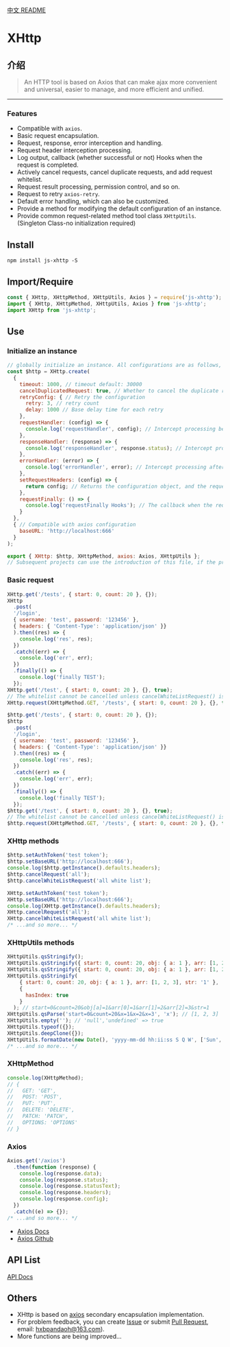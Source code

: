 [中文 README](https://github.com/pandaoh/js-xhttp)

# XHttp

## 介绍

> An HTTP tool is based on Axios that can make ajax more convenient and universal, easier to manage, and more efficient and unified.

-----

### Features

* Compatible with `axios`.
* Basic request encapsulation.
* Request, response, error interception and handling.
* Request header interception processing.
* Log output, callback (whether successful or not) Hooks when the request is completed.
* Actively cancel requests, cancel duplicate requests, and add request whitelist.
* Request result processing, permission control, and so on.
* Request to retry `axios-retry`.
* Default error handling, which can also be customized.
* Provide a method for modifying the default configuration of an instance.
* Provide common request-related method tool class `XHttpUtils`. (Singleton Class-no initialization required)

## Install

```shell
npm install js-xhttp -S
```

## Import/Require

```javascript
const { XHttp, XHttpMethod, XHttpUtils, Axios } = require('js-xhttp');
import { XHttp, XHttpMethod, XHttpUtils, Axios } from 'js-xhttp';
import XHttp from 'js-xhttp';
```

## Use

### Initialize an instance

```javascript
// globally initialize an instance. All configurations are as follows, all optional parameters. You can also XHttp.create(); initialize directly.
const $http = XHttp.create(
  {
    timeout: 1000, // timeout default: 30000
    cancelDuplicatedRequest: true, // Whether to cancel the duplicate request default: true
    retryConfig: { // Retry the configuration
      retry: 3, // retry count
      delay: 1000 // Base delay time for each retry
    },
    requestHandler: (config) => {
      console.log('requestHandler', config); // Intercept processing before request
    },
    responseHandler: (response) => {
      console.log('responseHandler', response.status); // Intercept processing after response
    },
    errorHandler: (error) => {
      console.log('errorHandler', error); // Intercept processing after error
    },
    setRequestHeaders: (config) => {
      return config; // Returns the configuration object, and the request header can be modified. must return an Headers object, otherwise an error will be thrown.
    },
    requestFinally: () => {
      console.log('requestFinally Hooks'); // The callback when the request is completed, regardless of the result.
    }
  },
  { // Compatible with axios configuration
    baseURL: 'http://localhost:666'
  }
);

export { XHttp: $http, XHttpMethod, axios: Axios, XHttpUtils };
// Subsequent projects can use the introduction of this file, if the project has already used axios, can also be compatible with the use.
```

### Basic request

```javascript
XHttp.get('/tests', { start: 0, count: 20 }, {});
XHttp
  .post(
  '/login',
  { username: 'test', password: '123456' },
  { headers: { 'Content-Type': 'application/json' }}
  ).then((res) => {
    console.log('res', res);
  })
  .catch((err) => {
    console.log('err', err);
  })
  .finally(() => {
    console.log('finally TEST');
  });
XHttp.get('/test', { start: 0, count: 20 }, {}, true); 
// The whitelist cannot be cancelled unless cancelWhiteListRequest() is called
XHttp.request(XHttpMethod.GET, '/tests', { start: 0, count: 20 }, {}, true);

$http.get('/tests', { start: 0, count: 20 }, {});
$http
  .post(
  '/login',
  { username: 'test', password: '123456' },
  { headers: { 'Content-Type': 'application/json' }}
  ).then((res) => {
    console.log('res', res);
  })
  .catch((err) => {
    console.log('err', err);
  })
  .finally(() => {
    console.log('finally TEST');
  });
$http.get('/test', { start: 0, count: 20 }, {}, true); 
// The whitelist cannot be cancelled unless cancelWhiteListRequest() is called
$http.request(XHttpMethod.GET, '/tests', { start: 0, count: 20 }, {}, true);
```

### XHttp methods

```javascript
$http.setAuthToken('test token');
$http.setBaseURL('http://localhost:666');
console.log($http.getInstance().defaults.headers);
$http.cancelRequest('all');
$http.cancelWhiteListRequest('all white list');

XHttp.setAuthToken('test token');
XHttp.setBaseURL('http://localhost:666');
console.log(XHttp.getInstance().defaults.headers);
XHttp.cancelRequest('all');
XHttp.cancelWhiteListRequest('all white list');
/* ...and so more... */
```

### XHttpUtils methods

```javascript
XHttpUtils.qsStringify();
XHttpUtils.qsStringify({ start: 0, count: 20, obj: { a: 1 }, arr: [1, 2, 3] }); // start=0&count=20&obj[a]=1&arr[]=1&arr[]=2&arr[]=3
XHttpUtils.qsStringify({ start: 0, count: 20, obj: { a: 1 }, arr: [1, 2, 3] }, { arr2str: true }); // start=0&count=20&obj[a]=1&arr=1,2,3
XHttpUtils.qsStringify(
    { start: 0, count: 20, obj: { a: 1 }, arr: [1, 2, 3], str: '1' },
    {
      hasIndex: true
    }
  ); // start=0&count=20&obj[a]=1&arr[0]=1&arr[1]=2&arr[2]=3&str=1
XHttpUtils.qsParse('start=0&count=20&x=1&x=2&x=3', 'x'); // [1, 2, 3]
XHttpUtils.empty(''); // 'null','undefined' => true
XHttpUtils.typeof({});
XHttpUtils.deepClone({});
XHttpUtils.formatDate(new Date(), 'yyyy-mm-dd hh:ii:ss S Q W', ['Sun', 'Mon', 'Tue', 'Wed', 'Thu', 'Fri', 'Sat']); // Refer php date
/* ...and so more... */
```

### XHttpMethod

```javascript
console.log(XHttpMethod);
// {
//   GET: 'GET',
//   POST: 'POST',
//   PUT: 'PUT',
//   DELETE: 'DELETE',
//   PATCH: 'PATCH',
//   OPTIONS: 'OPTIONS'
// }
```

### Axios

```javascript
Axios.get('/axios')
  .then(function (response) {
    console.log(response.data);
    console.log(response.status);
    console.log(response.statusText);
    console.log(response.headers);
    console.log(response.config);
  })
  .catch((e) => {});
/* ...and so more... */
```

* [Axios Docs](https://www.axios-http.cn/docs/intro)
* [Axios Github](https://github.com/axios/axios)

## API List

[API Docs](https://github.com/pandaoh/js-xhttp/blob/master/docs/README.md)

## Others

* XHttp is based on [axios](https://github.com/axios/axios) secondary encapsulation implementation.
* For problem feedback, you can create [Issue](https://github.com/pandaoh/js-xhttp/issues) or submit [Pull Request](https://github.com/pandaoh/js-xhttp/pulls), email: [hxbpandaoh@163.com](mailto:hxbpandaoh@163.com)).
* More functions are being improved...
